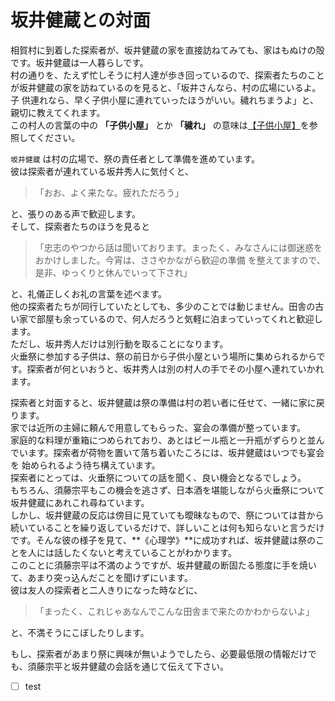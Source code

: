 # 坂井健蔵との対面  
  
相賀村に到着した探索者が、坂井健蔵の家を直接訪ねてみても、家はもぬけの殻です。坂井健蔵は一人暮らしです。  
村の通りを、たえず忙しそうに村人達が歩き回っているので、探索者たちのことが坂井健蔵の家を訪ねているのを見ると、「坂井さんなら、村の広場にいるよ。子 供連れなら、早く子供小屋に連れていったほうがいい。穢れちまうよ」と、親切に教えてくれます。  
この村人の言葉の中の **「子供小屋」** とか **「穢れ」** の意味は[【子供小屋】]()を参照してください。  
 
`坂井健蔵` は村の広場で、祭の責任者として準備を進めています。  
彼は探索者が連れている坂井秀人に気付くと、

>「おお、よく来たな。疲れただろう」  

と、張りのある声で歓迎します。  
そして、探索者たちのほうを見ると  

> 「忠志のやつから話は聞いております。まったく、みなさんには御迷惑をおかけしました。今宵は、ささやかながら歓迎の準備 を整えてますので、是非、ゆっくりと休んでいって下され」  

と、礼儀正しくお礼の言葉を述べます。  
他の探索者たちが同行していたとしても、多少のことでは動じません。田舎の古い家で部屋も余っているので、何人だろうと気軽に泊まっていってくれと歓迎します。  
ただし、坂井秀人だけは別行動を取ることになります。  
火垂祭に参加する子供は、祭の前日から子供小屋という場所に集められるからです。探索者が何といおうと、坂井秀人は別の村人の手でその小屋へ連れていかれます。  
  
探索者と対面すると、坂井健蔵は祭の準備は村の若い者に任せて、一緒に家に戻ります。  
家では近所の主婦に頼んで用意してもらった、宴会の準備が整っています。  
家庭的な料理が重箱につめられており、あとはビール瓶と一升瓶がずらりと並んでいます。探索者が荷物を置いて落ち着いたころには、坂井健蔵はいつでも宴会を 始められるよう待ち構えています。  
探索者にとっては、火垂祭についての話を聞く、良い機会となるでしょう。  
もちろん、須藤宗平もこの機会を逃さず、日本酒を堪能しながら火垂祭について坂井健蔵にあれこれ尋ねています。  
しかし、坂井健蔵の反応は傍目に見ていても曖昧なもので、祭については昔から続いていることを繰り返しているだけで、詳しいことは何も知らないと言うだけです。そんな彼の様子を見て、**《心理学》**に成功すれば、坂井健蔵は祭のことを人には話したくないと考えていることがわかります。  
このことに須藤宗平は不満のようですが、坂井健蔵の断固たる態度に手を焼いて、あまり突っ込んだことを聞けずにいます。  
彼は友人の探索者と二人きりになった時などに、  

> 「まったく、これじゃあなんでこんな田舎まで来たのかわからないよ」  

と、不満そうにこぼしたりします。  
  
もし、探索者があまり祭に興味が無いようでしたら、必要最低限の情報だけでも、須藤宗平と坂井健蔵の会話を通じて伝えて下さい。  


* [ ] test